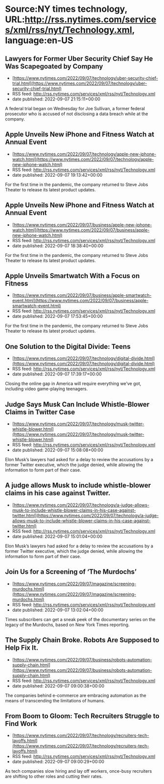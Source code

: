 # Source:NY times technology, URL:http://rss.nytimes.com/services/xml/rss/nyt/Technology.xml, language:en-US

## Lawyers for Former Uber Security Chief Say He Was Scapegoated by Company
 - [https://www.nytimes.com/2022/09/07/technology/uber-security-chief-trial.html](https://www.nytimes.com/2022/09/07/technology/uber-security-chief-trial.html)
 - RSS feed: http://rss.nytimes.com/services/xml/rss/nyt/Technology.xml
 - date published: 2022-09-07 21:15:11+00:00

A federal trial began on Wednesday for Joe Sullivan, a former federal prosecutor who is accused of not disclosing a data breach while at the company.

## Apple Unveils New iPhone and Fitness Watch at Annual Event
 - [https://www.nytimes.com/2022/09/07/technology/apple-new-iphone-watch.html](https://www.nytimes.com/2022/09/07/technology/apple-new-iphone-watch.html)
 - RSS feed: http://rss.nytimes.com/services/xml/rss/nyt/Technology.xml
 - date published: 2022-09-07 19:13:42+00:00

For the first time in the pandemic, the company returned to Steve Jobs Theater to release its latest product updates.

## Apple Unveils New iPhone and Fitness Watch at Annual Event
 - [https://www.nytimes.com/2022/09/07/business/apple-new-iphone-watch.html](https://www.nytimes.com/2022/09/07/business/apple-new-iphone-watch.html)
 - RSS feed: http://rss.nytimes.com/services/xml/rss/nyt/Technology.xml
 - date published: 2022-09-07 18:38:40+00:00

For the first time in the pandemic, the company returned to Steve Jobs Theater to release its latest product updates.

## Apple Unveils Smartwatch With a Focus on Fitness
 - [https://www.nytimes.com/2022/09/07/business/apple-smartwatch-event.html](https://www.nytimes.com/2022/09/07/business/apple-smartwatch-event.html)
 - RSS feed: http://rss.nytimes.com/services/xml/rss/nyt/Technology.xml
 - date published: 2022-09-07 17:53:45+00:00

For the first time in the pandemic, the company returned to Steve Jobs Theater to release its latest product updates.

## One Solution to the Digital Divide: Teens
 - [https://www.nytimes.com/2022/09/07/technology/digital-divide.html](https://www.nytimes.com/2022/09/07/technology/digital-divide.html)
 - RSS feed: http://rss.nytimes.com/services/xml/rss/nyt/Technology.xml
 - date published: 2022-09-07 17:39:17+00:00

Closing the online gap in America will require everything we’ve got, including video game-playing teenagers.

## Judge Says Musk Can Include Whistle-Blower Claims in Twitter Case
 - [https://www.nytimes.com/2022/09/07/technology/musk-twitter-whistle-blower.html](https://www.nytimes.com/2022/09/07/technology/musk-twitter-whistle-blower.html)
 - RSS feed: http://rss.nytimes.com/services/xml/rss/nyt/Technology.xml
 - date published: 2022-09-07 15:08:08+00:00

Elon Musk’s lawyers had asked for a delay to review the accusations by a former Twitter executive, which the judge denied, while allowing the information to form part of their case.

## A judge allows Musk to include whistle-blower claims in his case against Twitter.
 - [https://www.nytimes.com/2022/09/07/technology/a-judge-allows-musk-to-include-whistle-blower-claims-in-his-case-against-twitter.html](https://www.nytimes.com/2022/09/07/technology/a-judge-allows-musk-to-include-whistle-blower-claims-in-his-case-against-twitter.html)
 - RSS feed: http://rss.nytimes.com/services/xml/rss/nyt/Technology.xml
 - date published: 2022-09-07 15:01:04+00:00

Elon Musk’s lawyers had asked for a delay to review the accusations by a former Twitter executive, which the judge denied, while allowing the information to form part of their case.

## Join Us for a Screening of ‘The Murdochs’
 - [https://www.nytimes.com/2022/09/07/magazine/screening-murdochs.html](https://www.nytimes.com/2022/09/07/magazine/screening-murdochs.html)
 - RSS feed: http://rss.nytimes.com/services/xml/rss/nyt/Technology.xml
 - date published: 2022-09-07 13:02:04+00:00

Times subscribers can get a sneak peek of the documentary series on the legacy of the Murdochs, based on New York Times reporting.

## The Supply Chain Broke. Robots Are Supposed to Help Fix It.
 - [https://www.nytimes.com/2022/09/07/business/robots-automation-supply-chain.html](https://www.nytimes.com/2022/09/07/business/robots-automation-supply-chain.html)
 - RSS feed: http://rss.nytimes.com/services/xml/rss/nyt/Technology.xml
 - date published: 2022-09-07 09:00:38+00:00

The companies behind e-commerce are embracing automation as the means of transcending the limitations of humans.

## From Boom to Gloom: Tech Recruiters Struggle to Find Work
 - [https://www.nytimes.com/2022/09/07/technology/recruiters-tech-layoffs.html](https://www.nytimes.com/2022/09/07/technology/recruiters-tech-layoffs.html)
 - RSS feed: http://rss.nytimes.com/services/xml/rss/nyt/Technology.xml
 - date published: 2022-09-07 09:00:29+00:00

As tech companies slow hiring and lay off workers, once-busy recruiters are shifting to other roles and cutting their rates.

